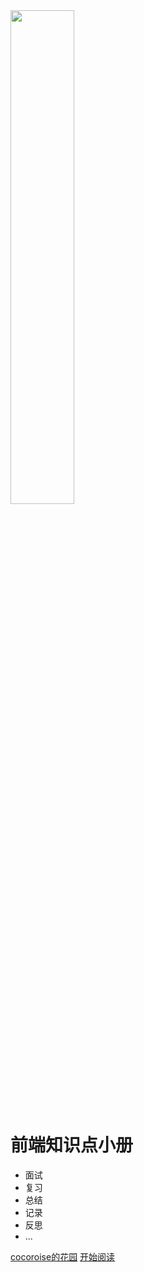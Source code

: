 <img src="http://image.cocoroise.cn/all-7.28.png" style="width:45%;" />

#  前端知识点小册

- 面试
- 复习
- 总结
- 记录
- 反思
- ...

[cocoroise的花园](http://cocoroise.cn/)
[开始阅读](README.md)